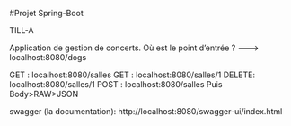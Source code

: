 #Projet Spring-Boot

TILL-A 

Application de gestion de concerts.
Où est le point d’entrée ? ---> localhost:8080/dogs

GET   : localhost:8080/salles
GET   : localhost:8080/salles/1
DELETE: localhost:8080/salles/1
POST  : localhost:8080/salles
Puis Body>RAW>JSON


swagger (la documentation): http://localhost:8080/swagger-ui/index.html